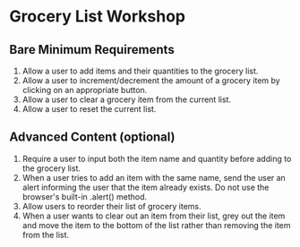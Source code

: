# Grocery List Workshop

## Bare Minimum Requirements
1. Allow a user to add items and their quantities to the grocery list.
2. Allow a user to increment/decrement the amount of a grocery item by clicking on an appropriate button.
3. Allow a user to clear a grocery item from the current list.
4. Allow a user to reset the current list.

## Advanced Content (optional)
1. Require a user to input both the item name and quantity before adding to the grocery list.
2. When a user tries to add an item with the same name, send the user an alert informing the user that the item already exists. Do not use the browser's built-in .alert() method.
3. Allow users to reorder their list of grocery items.
4. When a user wants to clear out an item from their list, grey out the item and move the item to the bottom of the list rather than removing the item from the list.
